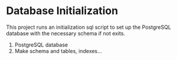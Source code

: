 # Database Initialization
This project runs an initialization sql script to set up the PostgreSQL database with the necessary schema if not exits.

1. PostgreSQL database
2. Make schema and tables, indexes...